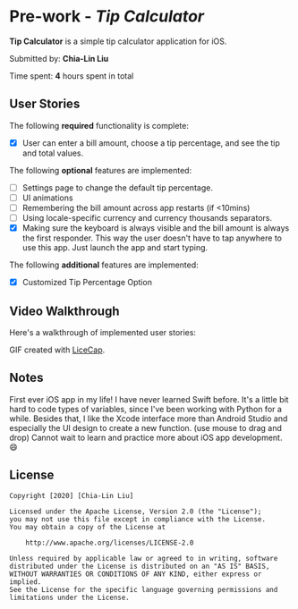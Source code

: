 # Pre-work - *Tip Calculator*

**Tip Calculator** is a simple tip calculator application for iOS.

Submitted by: **Chia-Lin Liu**

Time spent: **4** hours spent in total

## User Stories

The following **required** functionality is complete:

* [x] User can enter a bill amount, choose a tip percentage, and see the tip and total values.

The following **optional** features are implemented:
* [ ] Settings page to change the default tip percentage.
* [ ] UI animations
* [ ] Remembering the bill amount across app restarts (if <10mins)
* [ ] Using locale-specific currency and currency thousands separators.
* [x] Making sure the keyboard is always visible and the bill amount is always the first responder. This way the user doesn't have to tap anywhere to use this app. Just launch the app and start typing.

The following **additional** features are implemented:

- [x] Customized Tip Percentage Option

## Video Walkthrough 

Here's a walkthrough of implemented user stories:

<!-- img src='http://i.imgur.com/link/to/your/gif/file.gif' title='Video Walkthrough' width='' alt='Video Walkthrough' / -->

GIF created with [LiceCap](http://www.cockos.com/licecap/).

## Notes

First ever iOS app in my life! I have never learned Swift before. 
It's a little bit hard to code types of variables, since I've been working with Python for a while.
Besides that, I like the Xcode interface more than Android Studio and especially the UI design to create a new function. (use mouse to drag and drop)
Cannot wait to learn and practice more about iOS app development. :smile:

## License

    Copyright [2020] [Chia-Lin Liu]

    Licensed under the Apache License, Version 2.0 (the "License");
    you may not use this file except in compliance with the License.
    You may obtain a copy of the License at

        http://www.apache.org/licenses/LICENSE-2.0

    Unless required by applicable law or agreed to in writing, software
    distributed under the License is distributed on an "AS IS" BASIS,
    WITHOUT WARRANTIES OR CONDITIONS OF ANY KIND, either express or implied.
    See the License for the specific language governing permissions and
    limitations under the License.
